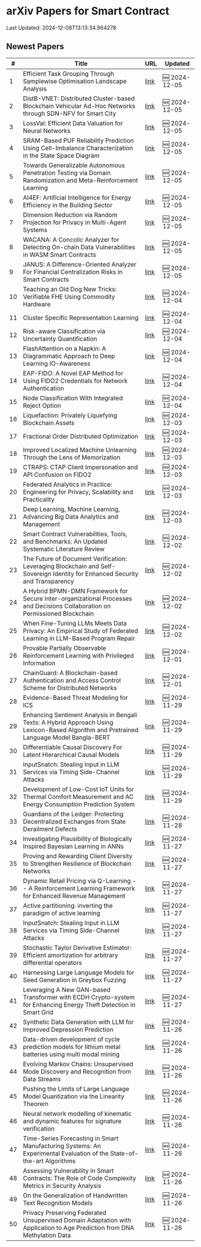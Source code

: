 # arXiv Papers for Smart Contract

Last Updated: 2024-12-08T13:13:34.964278

## Newest Papers

|\#|Title|URL|Updated|
|---|---|---|---|
|1|Efficient Task Grouping Through Samplewise Optimisation Landscape Analysis|[link](http://arxiv.org/abs/2412.04413v1)|🆕 2024-12-05|
|2|DistB-VNET: Distributed Cluster-based Blockchain Vehicular Ad-Hoc Networks through SDN-NFV for Smart City|[link](http://arxiv.org/abs/2412.04222v1)|🆕 2024-12-05|
|3|LossVal: Efficient Data Valuation for Neural Networks|[link](http://arxiv.org/abs/2412.04158v1)|🆕 2024-12-05|
|4|SRAM-Based PUF Reliability Prediction Using Cell-Imbalance Characterization in the State Space Diagram|[link](http://arxiv.org/abs/2412.04125v1)|🆕 2024-12-05|
|5|Towards Generalizable Autonomous Penetration Testing via Domain Randomization and Meta-Reinforcement Learning|[link](http://arxiv.org/abs/2412.04078v1)|🆕 2024-12-05|
|6|AI4EF: Artificial Intelligence for Energy Efficiency in the Building Sector|[link](http://arxiv.org/abs/2412.04045v1)|🆕 2024-12-05|
|7|Dimension Reduction via Random Projection for Privacy in Multi-Agent Systems|[link](http://arxiv.org/abs/2412.04031v1)|🆕 2024-12-05|
|8|WACANA: A Concolic Analyzer for Detecting On-chain Data Vulnerabilities in WASM Smart Contracts|[link](http://arxiv.org/abs/2412.03946v1)|🆕 2024-12-05|
|9|JANUS: A Difference-Oriented Analyzer For Financial Centralization Risks in Smart Contracts|[link](http://arxiv.org/abs/2412.03938v1)|🆕 2024-12-05|
|10|Teaching an Old Dog New Tricks: Verifiable FHE Using Commodity Hardware|[link](http://arxiv.org/abs/2412.03550v1)|🆕 2024-12-04|
|11|Cluster Specific Representation Learning|[link](http://arxiv.org/abs/2412.03471v1)|🆕 2024-12-04|
|12|Risk-aware Classification via Uncertainty Quantification|[link](http://arxiv.org/abs/2412.03391v1)|🆕 2024-12-04|
|13|FlashAttention on a Napkin: A Diagrammatic Approach to Deep Learning IO-Awareness|[link](http://arxiv.org/abs/2412.03317v1)|🆕 2024-12-04|
|14|EAP-FIDO: A Novel EAP Method for Using FIDO2 Credentials for Network Authentication|[link](http://arxiv.org/abs/2412.03277v1)|🆕 2024-12-04|
|15|Node Classification With Integrated Reject Option|[link](http://arxiv.org/abs/2412.03190v1)|🆕 2024-12-04|
|16|Liquefaction: Privately Liquefying Blockchain Assets|[link](http://arxiv.org/abs/2412.02634v1)|🆕 2024-12-03|
|17|Fractional Order Distributed Optimization|[link](http://arxiv.org/abs/2412.02546v1)|🆕 2024-12-03|
|18|Improved Localized Machine Unlearning Through the Lens of Memorization|[link](http://arxiv.org/abs/2412.02432v1)|🆕 2024-12-03|
|19|CTRAPS: CTAP Client Impersonation and API Confusion on FIDO2|[link](http://arxiv.org/abs/2412.02349v1)|🆕 2024-12-03|
|20|Federated Analytics in Practice: Engineering for Privacy, Scalability and Practicality|[link](http://arxiv.org/abs/2412.02340v1)|🆕 2024-12-03|
|21|Deep Learning, Machine Learning, Advancing Big Data Analytics and Management|[link](http://arxiv.org/abs/2412.02187v1)|🆕 2024-12-03|
|22|Smart Contract Vulnerabilities, Tools, and Benchmarks: An Updated Systematic Literature Review|[link](http://arxiv.org/abs/2412.01719v1)|🆕 2024-12-02|
|23|The Future of Document Verification: Leveraging Blockchain and Self-Sovereign Identity for Enhanced Security and Transparency|[link](http://arxiv.org/abs/2412.01531v1)|🆕 2024-12-02|
|24|A Hybrid BPMN-DMN Framework for Secure Inter-organizational Processes and Decisions Collaboration on Permissioned Blockchain|[link](http://arxiv.org/abs/2412.01196v1)|🆕 2024-12-02|
|25|When Fine-Tuning LLMs Meets Data Privacy: An Empirical Study of Federated Learning in LLM-Based Program Repair|[link](http://arxiv.org/abs/2412.01072v1)|🆕 2024-12-02|
|26|Provable Partially Observable Reinforcement Learning with Privileged Information|[link](http://arxiv.org/abs/2412.00985v1)|🆕 2024-12-01|
|27|ChainGuard: A Blockchain-based Authentication and Access Control Scheme for Distributed Networks|[link](http://arxiv.org/abs/2412.00677v1)|🆕 2024-12-01|
|28|Evidence-Based Threat Modeling for ICS|[link](http://arxiv.org/abs/2411.19759v1)|🆕 2024-11-29|
|29|Enhancing Sentiment Analysis in Bengali Texts: A Hybrid Approach Using Lexicon-Based Algorithm and Pretrained Language Model Bangla-BERT|[link](http://arxiv.org/abs/2411.19584v1)|🆕 2024-11-29|
|30|Differentiable Causal Discovery For Latent Hierarchical Causal Models|[link](http://arxiv.org/abs/2411.19556v1)|🆕 2024-11-29|
|31|InputSnatch: Stealing Input in LLM Services via Timing Side-Channel Attacks|[link](http://arxiv.org/abs/2411.18191v2)|🆕 2024-11-29|
|32|Development of Low-Cost IoT Units for Thermal Comfort Measurement and AC Energy Consumption Prediction System|[link](http://arxiv.org/abs/2411.19536v1)|🆕 2024-11-29|
|33|Guardians of the Ledger: Protecting Decentralized Exchanges from State Derailment Defects|[link](http://arxiv.org/abs/2411.18935v1)|🆕 2024-11-28|
|34|Investigating Plausibility of Biologically Inspired Bayesian Learning in ANNs|[link](http://arxiv.org/abs/2411.18788v1)|🆕 2024-11-27|
|35|Proving and Rewarding Client Diversity to Strengthen Resilience of Blockchain Networks|[link](http://arxiv.org/abs/2411.18401v1)|🆕 2024-11-27|
|36|Dynamic Retail Pricing via Q-Learning -- A Reinforcement Learning Framework for Enhanced Revenue Management|[link](http://arxiv.org/abs/2411.18261v1)|🆕 2024-11-27|
|37|Active partitioning: inverting the paradigm of active learning|[link](http://arxiv.org/abs/2411.18254v1)|🆕 2024-11-27|
|38|InputSnatch: Stealing Input in LLM Services via Timing Side-Channel Attacks|[link](http://arxiv.org/abs/2411.18191v1)|🆕 2024-11-27|
|39|Stochastic Taylor Derivative Estimator: Efficient amortization for arbitrary differential operators|[link](http://arxiv.org/abs/2412.00088v1)|🆕 2024-11-27|
|40|Harnessing Large Language Models for Seed Generation in Greybox Fuzzing|[link](http://arxiv.org/abs/2411.18143v1)|🆕 2024-11-27|
|41|Leveraging A New GAN-based Transformer with ECDH Crypto-system for Enhancing Energy Theft Detection in Smart Grid|[link](http://arxiv.org/abs/2411.18023v1)|🆕 2024-11-27|
|42|Synthetic Data Generation with LLM for Improved Depression Prediction|[link](http://arxiv.org/abs/2411.17672v1)|🆕 2024-11-26|
|43|Data-driven development of cycle prediction models for lithium metal batteries using multi modal mining|[link](http://arxiv.org/abs/2411.17625v1)|🆕 2024-11-26|
|44|Evolving Markov Chains: Unsupervised Mode Discovery and Recognition from Data Streams|[link](http://arxiv.org/abs/2411.17528v1)|🆕 2024-11-26|
|45|Pushing the Limits of Large Language Model Quantization via the Linearity Theorem|[link](http://arxiv.org/abs/2411.17525v1)|🆕 2024-11-26|
|46|Neural network modelling of kinematic and dynamic features for signature verification|[link](http://arxiv.org/abs/2411.17506v1)|🆕 2024-11-26|
|47|Time-Series Forecasting in Smart Manufacturing Systems: An Experimental Evaluation of the State-of-the-art Algorithms|[link](http://arxiv.org/abs/2411.17499v1)|🆕 2024-11-26|
|48|Assessing Vulnerability in Smart Contracts: The Role of Code Complexity Metrics in Security Analysis|[link](http://arxiv.org/abs/2411.17343v1)|🆕 2024-11-26|
|49|On the Generalization of Handwritten Text Recognition Models|[link](http://arxiv.org/abs/2411.17332v1)|🆕 2024-11-26|
|50|Privacy Preserving Federated Unsupervised Domain Adaptation with Application to Age Prediction from DNA Methylation Data|[link](http://arxiv.org/abs/2411.17287v1)|🆕 2024-11-26|
